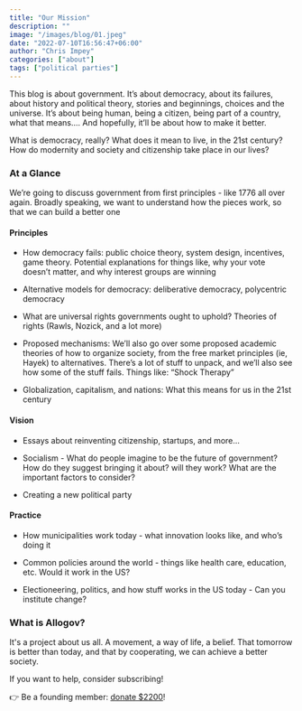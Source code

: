 ```yaml
---
title: "Our Mission"
description: ""
image: "/images/blog/01.jpeg"
date: "2022-07-10T16:56:47+06:00"
author: "Chris Impey"
categories: ["about"]
tags: ["political parties"]
---
```


This blog is about government. It’s about democracy, about its failures, about history and political theory, stories and beginnings, choices and the universe. It’s about being human, being a citizen, being part of a country, what that means.... And hopefully, it’ll be about how to make it better.

What is democracy, really? What does it mean to live, in the 21st century? How do modernity and society and citizenship take place in our lives?

### At a Glance

We’re going to discuss government from first principles - like 1776 all over again. Broadly speaking, we want to understand how the pieces work, so that we can build a better one

#### Principles

- How democracy fails: public choice theory, system design, incentives, game theory. Potential explanations for things like, why your vote doesn’t matter, and why interest groups are winning

- Alternative models for democracy: deliberative democracy, polycentric democracy

- What are universal rights governments ought to uphold? Theories of rights (Rawls, Nozick, and a lot more) 

- Proposed mechanisms: We’ll also go over some proposed academic theories of how to organize society, from the free market principles (ie, Hayek) to alternatives. There’s a lot of stuff to unpack, and we’ll also see how some of the stuff fails. Things like: “Shock Therapy”

- Globalization, capitalism, and nations: What this means for us in the 21st century

#### Vision

- Essays about reinventing citizenship, startups, and more...

- Socialism - What do people imagine to be the future of government? How do they suggest bringing it about? will they work? What are the important factors to consider?

- Creating a new political party

#### Practice

- How municipalities work today - what innovation looks like, and who’s doing it

- Common policies around the world  - things like health care, education, etc. Would it work in the US?

- Electioneering, politics, and how stuff works in the US today - Can you institute change?


### What is Allogov?

It's a project about us all. A movement, a way of life, a belief. That tomorrow is better than today, and that by cooperating, we can achieve a better society.

If you want to help, consider subscribing!

👉 Be a founding member: [donate $2200](https://buy.stripe.com/00g3fQgmx1tCdXy5km)!

